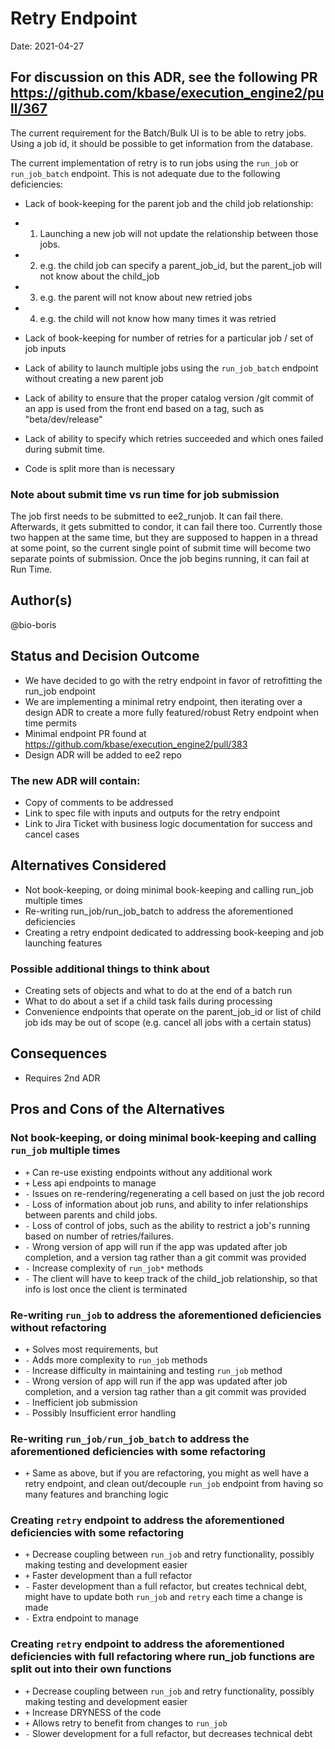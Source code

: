 # Retry Endpoint

Date: 2021-04-27


## For discussion on this ADR, see the following PR https://github.com/kbase/execution_engine2/pull/367

The current requirement for the Batch/Bulk UI is to be able to retry jobs. Using a job id, it should be possible to get information from the database.

The current implementation of retry is to run jobs using the `run_job` or `run_job_batch` endpoint. This is not adequate due to the following deficiencies:


* Lack of book-keeping for the parent job and the child job relationship: 
* 1) Launching a new job will not update the relationship between those jobs. 
* 2) e.g. the child job can specify a parent_job_id, but the parent_job will not know about the child_job
* 3) e.g. the parent will not know about new retried jobs
* 4) e.g. the child will not know how many times it was retried

* Lack of book-keeping for number of retries for a particular job / set of job inputs
* Lack of ability to launch multiple jobs using the `run_job_batch` endpoint without creating a new parent job
* Lack of ability to ensure that the proper catalog version /git commit of an app is used from the front end based on a tag, such as "beta/dev/release"
* Lack of ability to specify which retries succeeded and which ones failed during submit time. 
* Code is split more than is necessary

### Note about submit time vs run time for job submission
The job first needs to be submitted to ee2_runjob. It can fail there. Afterwards, it gets submitted to condor, it can fail there too. Currently those two happen at the same time, but they are supposed to happen in a thread at some point, so the current single point of submit time will become two separate points of submission. Once the job begins running, it can fail at Run Time.

## Author(s)

@bio-boris

## Status and Decision Outcome

* We have decided to go with the retry endpoint in favor of retrofitting the run_job endpoint
* We are implementing a minimal retry endpoint, then iterating over a design ADR to create a more fully featured/robust Retry endpoint when time permits 
* Minimal endpoint PR found at https://github.com/kbase/execution_engine2/pull/383
* Design ADR will be added to ee2 repo

### The new ADR will contain:
* Copy of comments to be addressed
* Link to spec file with inputs and outputs for the retry endpoint 
* Link to Jira Ticket with business logic documentation for success and cancel cases


## Alternatives Considered

* Not book-keeping, or doing minimal book-keeping and calling run_job multiple times
* Re-writing run_job/run_job_batch to address the aforementioned deficiencies
* Creating a retry endpoint dedicated to addressing book-keeping and job launching features


### Possible additional things to think about
* Creating sets of objects and what to do at the end of a batch run
* What to do about a set if a child task fails during processing 
* Convenience endpoints that operate on the parent_job_id or list of child job ids may be out of scope (e.g. cancel all jobs with a certain status)

## Consequences
* Requires 2nd ADR

## Pros and Cons of the Alternatives

### Not book-keeping, or doing minimal book-keeping and calling `run_job` multiple times
* `+` Can re-use existing endpoints without any additional work
* `+` Less api endpoints to manage
* `-` Issues on re-rendering/regenerating a cell based on just the job record
* `-` Loss of information about job runs, and ability to infer relationships between parents and child jobs. 
* `-` Loss of control of jobs, such as the ability to restrict a job's running based on number of retries/failures.
* `-` Wrong version of app will run if the app was updated after job completion, and a version tag rather than a git commit was provided
* `-` Increase complexity of `run_job*` methods
* `-` The client will have to keep track of the child_job relationship, so that info is lost once the client is terminated
 
### Re-writing `run_job` to address the aforementioned deficiencies without refactoring
* `+` Solves most requirements, but 
* `-` Adds more complexity to `run_job` methods
* `-` Increase difficulty in maintaining and testing `run_job` method
* `-` Wrong version of app will run if the app was updated after job completion, and a version tag rather than a git commit was provided
* `-` Inefficient job submission
* `-` Possibly Insufficient error handling 

### Re-writing `run_job/run_job_batch` to address the aforementioned deficiencies with some refactoring
* `+` Same as above, but if you are refactoring, you might as well have a retry endpoint, and clean out/decouple `run_job` endpoint from having so many features and branching logic

### Creating `retry` endpoint to address the aforementioned deficiencies with some refactoring
* `+` Decrease coupling between `run_job` and retry functionality, possibly making testing and development easier
* `+` Faster development than a full refactor
* `-` Faster development than a full refactor, but creates technical debt, might have to update both `run_job` and `retry` each time a change is made
* `-` Extra endpoint to manage


### Creating `retry` endpoint to address the aforementioned deficiencies with full refactoring where run_job functions are split out into their own functions
* `+` Decrease coupling between `run_job` and retry functionality, possibly making testing and development easier
* `+` Increase DRYNESS of the code
* `+` Allows retry to benefit from changes to `run_job` 
* `-` Slower development for a full refactor, but decreases technical debt

